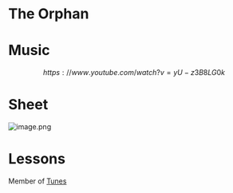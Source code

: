 # The Orphan   
# Music   

$$
https://www.youtube.com/watch?v=yU-z3B8LG0k
$$
# Sheet   
![image.png](files/image_d.png)    
# Lessons   
   
Member of [Tunes](tunes.md)    
   
